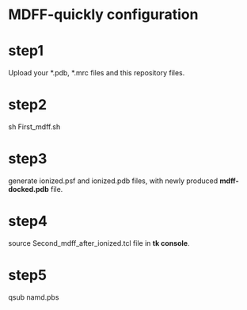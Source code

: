 # MDFF-quickly configuration

step1
=====
Upload your *.pdb, *.mrc files and this repository files.

step2
=====
sh First_mdff.sh

step3
=====
generate ionized.psf and ionized.pdb files, with newly produced **mdff-docked.pdb** file.

step4
=====
source Second_mdff_after_ionized.tcl file in **tk console**.

step5
=====
qsub namd.pbs
